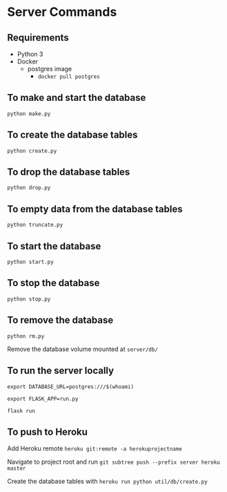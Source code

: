 # Server Commands
## Requirements
* Python 3
* Docker
  * postgres image
    * `docker pull postgres`

## To make and start the database
`python make.py`

## To create the database tables
`python create.py`

## To drop the database tables
`python drop.py`

## To empty data from the database tables
`python truncate.py`

## To start the database
`python start.py`

## To stop the database
`python stop.py`

## To remove the database
`python rm.py`

Remove the database volume mounted at `server/db/`

## To run the server locally
`export DATABASE_URL=postgres:///$(whoami)`

`export FLASK_APP=run.py`

`flask run`

## To push to Heroku
Add Heroku remote `heroku git:remote -a herokuprojectname`

Navigate to project root and run `git subtree push --prefix server heroku master`

Create the database tables with `heroku run python util/db/create.py`

